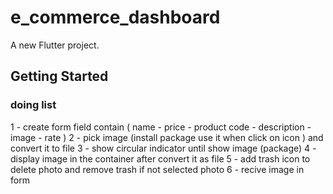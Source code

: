 # e_commerce_dashboard

A new Flutter project.

## Getting Started

### doing list 

1 - create form field contain ( name - price - product code - description - image - rate )
2 - pick image (install package use it when click on icon ) and convert it to file
3 - show circular indicator until show image (package)
4 - display image in the container after convert it as file 
5 - add trash icon to delete photo and remove trash if not selected photo 
6 - recive image in form 